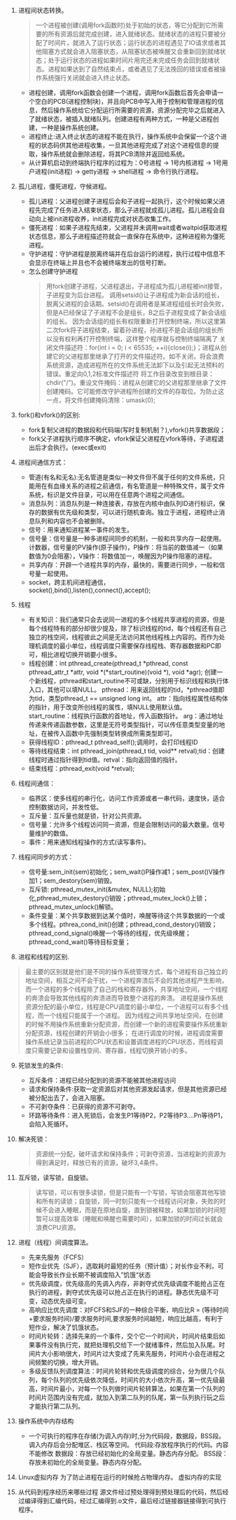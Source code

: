 1. 进程间状态转换。
    >一个进程被创建(调用fork函数时)处于初始的状态，等它分配到它所需要的所有资源后就完成创建，进入就绪状态。就绪状态的进程只要被分配了时间片，就进入了运行状态；运行状态的进程遇见了IO请求或者其他阻塞方式就会进入阻塞状态，从阻塞状态被唤醒又会重新回到就绪状态；处于运行状态的进程如果时间片用完还未完成任务会回到就绪状态。进程如果达到了自然结束点，或者遇见了无法挽回的错误或者被操作系统强行关闭就会进入终止状态。
    * 进程创建，调用fork函数会创建一个进程，调用fork函数后首先会申请一个空白的PCB(进程控制块)，并且向PCB中写入用于控制和管理进程的信息，然后操作系统给它分配运行所需要的资源，资源分配完毕之后就进入了就绪状态，被插入就绪队列。创建进程有两种方式，一种是父进程创建，一种是操作系统创建。
    * 进程终止:进入终止状态的进程不能在执行，操作系统中会保留一个这个进程的状态码供其他进程收集，一旦其他进程完成了对这个进程信息的提取，操作系统就会删除进程，将其PCB清除并返回给系统。
    * 从计算机启动到终端执行程序的过程为：0号进程 -> 1号内核进程 -> 1号用户进程(init进程) -> getty进程 -> shell进程 -> 命令行执行进程。

2. 孤儿进程，僵死进程，守候进程。
    * 孤儿进程：父进程创建子进程后会和子进程一起执行，这个时候如果父进程先完成了任务进入结束状态，那么子进程就成孤儿进程。孤儿进程会自动向上被init进程收养，init进程完成对状态收集工作。
    * 僵死进程：如果子进程先结束，父进程并未调用wait或者waitpid获取进程状态信息，那么子进程描述符就会一直保存在系统中，这种进程称为僵死进程。
    * 守护进程：守护进程是脱离终端并在后台运行的进程，执行过程中信息不会显示在终端上并且也不会被终端发出的信号打断。
    * 怎么创建守护进程  
        >用fork创建子进程，父进程退出，子进程成为孤儿进程被init接管，子进程变为后台进程。
        >调用setsid()让子进程成为新会话的组长，脱离父进程的会话期。setsid()在调用者是某进程组组长时会失败，但是A已经保证了子进程不会是组长，B之后子进程变成了新会话组的组长。
        >因为会话组的组长有权限重新打开控制终端，所以这里第二次fork将子进程结束，留着孙进程，孙进程不是会话组的组长所以没有权利再打开控制终端，这样整个程序就与控制终端隔离了
        >关闭文件描述符：for(int i = 0; i < 65535; ++i){close(i);}；进程从创建它的父进程那里继承了打开的文件描述符。如不关闭，将会浪费系统资源，造成进程所在的文件系统无法卸下以及引起无法预料的错误。重定向0,1,2标准文件描述符
        >将工作目录改变到根目录：chdir("/")。重设文件掩码：进程从创建它的父进程那里继承了文件创建掩码。它可能修改守护进程所创建的文件的存取位。为防止这一点，将文件创建掩码清除：umask(0);

3. fork()和vfork()的区别:
    * fork复制父进程的数据段和代码端(写时复制机制？),vfork()共享数据段；
    * fork父子进程执行顺序不确定，vfork保证父进程在vfork等待，子进程退出后才会执行。(exec或exit)


3. 进程间通信方式：
    * 管道(有名和无名):无名管道是类似一种文件但不属于任何的文件系统，只能用在有血缘关系的进程之前通信，有名管道是一种特殊文件，属于文件系统，标识是文件目录，可以用在任意两个进程之间通信。
    * 消息队列：消息队列是一种连接表，存放在内核中由队列ID进行标识，保存的数据有优先级和类型，可以进行随机查询。独立于进程，进程终止消息队列和内容也不会被删除。
    * 信号：用来通知进程某一事件的发生。
    * 信号量：信号量是一种多进程间同步的机制，一般和共享内存一起使用。计数器，信号量的PV操作(原子操作)，P操作：将当前的数值减一（如果数值为0会阻塞），V操作：将数值加一，唤醒因为P操作阻塞的进程。
    * 共享内存：开辟一个进程共享的内存，最快的，需要进行同步，一般和信号量一起使用。
    * socket，跨主机间进程通信，socket(),bind(),listen(),connect(),accept();

4. 线程
    * 有关知识：我们通常只会去说同一进程的多个线程共享进程的资源，但是每个线程特有的部分却很少提及，除了标识线程的tid，每个线程还有自己独立的栈空间，线程彼此之间是无法访问其他线程栈上内容的。而作为处理机调度的最小单位，线程调度只需要保存线程栈、寄存器数据和PC即可，相比进程切换开销要小很多。
    * 线程创建：int pthread_create(pthread_t *pthread, const pthread_attr_t *attr, void *(*start_routine)(void *), void *agr);
    创建一个新线程，pthread和start_routine不可或缺，分别用于标识线程和执行体入口，其他可以填NULL。
    pthread：用来返回线程的tid，*pthread值即为tid，类型pthread_t == unsigned long int。
    attr：指向线程属性结构体的指针，用于改变所创线程的属性，填NULL使用默认值。
    start_routine：线程执行函数的首地址，传入函数指针。
    arg：通过地址传递来传递函数参数，这里是无符号类型指针，可以传任意类型变量的地址，在被传入函数中先强制类型转换成所需类型即可。
    * 获得线程ID：pthread_t pthread_self();调用时，会打印线程ID
    * 等待线程结束：int pthread_join(pthread_t tid, void** retval);tid：创建线程时通过指针得到tid值。retval：指向返回值的指针。
    * 结束线程：pthread_exit(void *retval);

5. 线程间通信：
    * 临界区：使多线程的串行化，访问工作资源或者一串代码，速度快，适合控制数据访问，并发性低。
    * 互斥量：互斥量也就是锁，针对公共资源。
    * 信号量：允许多个线程访问同一资源，但是会限制访问的最大数量。信号量维护的数值。
    * 事件：用来通知线程操作的方式(读写事件)。

6. 线程间同步的方式：
    * 信号量:sem_init(sem)初始化；sem_wait()P操作减1；sem_post()V操作加1；sem_destory(sem)销毁。
    * 互斥锁: pthread_mutex_init(&mutex, NULL);初始化,pthread_mutex_destory()销毁；pthread_mutex_lock()上锁；pthread_mutex_unlock()解锁。
    * 条件变量：某个共享数据到达某个值时，唤醒等待这个共享数据的一个或多个线程。pthrea_cond_init()创建；pthread_cond_destory()销毁；pthread_cond_signal()唤醒一个等待的线程，优先级唤醒；pthread_cond_wait()等待目标变量；

7. 进程和线程的区别.
  >最主要的区别就是他们是不同的操作系统管理方式，每个进程有自己独立的地址空间，相互之间不会干扰，一个进程奔溃后不会的其他进程产生影响，而一个进程的多个线程除了自己的栈和寄存器外，共享地址空间，一个线程的奔溃会导致其他线程的奔溃进而导致整个进程的奔溃。
  >进程是操作系统资源分配的最小单位，线程是CPU调度的最小单位，一个进程可以有多个线程，而一个线程只能属于一个进程。
  >因为线程之间共享地址空间，在创建的时候不用操作系统重新分配资源，而创建一个新的进程需要操作系统重新分配资源，线程创建的开销会小很多；
  >在进行调度的时候，进程调度需要操作系统记录当前进程的CPU状态和设置调度进程的CPU状态，而线程调度只需要记录和设置栈空间、寄存器，线程切换开销小的多。

9. 死锁发生的条件:
    * 互斥条件：进程已经分配到的资源不能被其他进程访问
    * 请求和保持条件:获取一定资源后对其他资源发起请求，但是其他资源已经被分配出去了，会进入阻塞。
    * 不可剥夺条件：已获得的资源不可剥夺。
    * 环路等待条件：进入死锁后，会发生P1等待P2，P2等待P3....Pn等待P1，会陷入死循环。

9. 解决死锁：
    >资源统一分配，破坏请求和保持条件；可剥夺资源，当进程新的资源为得到满足时，释放已有的资源，破坏3,4条件。

10. 互斥锁，读写锁，自旋锁。
    >读写锁，可以有很多读锁，但是只能有一个写锁，写锁会阻塞其他写锁和所有的读锁；自旋锁，同一时刻只能有一个线程访问对象，失败的时候不会进入睡眠，而是在原地自旋，直到锁被释放，如果加锁的时间短暂可以提高效率（睡眠和唤醒也需要时间），如果加锁的时间过长就会浪费CPU资源。

11. 进程（线程）间调度算法。
    * 先来先服务（FCFS）
    * 短作业优先（SJF），选取耗时最短的任务（预计值）；对长作业不利，可能会导致长作业长期不被调度陷入”饥饿“状态
    * 优先级调度，优先级高的先调入内存，非剥夺式优先级调度不能抢占正在执行的进程，剥夺式优先级可以抢占正在执行的进程。静态优先级不可变，动态优先级可变。
    * 高响应比优先调度：对FCFS和SJF的一种综合平衡，响应比R = (等待时间+要求服务时间)/要求服务时间,要求服务时间越短，响应比越高，有利于短作业，解决了饥饿状态。
    * 时间片轮转：选择先来的一个事件，交个它一个时间片，时间片结束后如果事件没有执行完，就把处理机交给下一个就绪事件，然后加入队尾。时间片大小影响很大，时间片过大变成了先来先服务，时间片小会在进程之间频繁的切换，增大开销。
    * 多级反馈队列调度算法：时间片轮转和优先级调度的综合，分为很几个队列，每个队列的优先级依次降低，时间片的大小依次升高，第一优先级最高，时间片最小，对每一个队列做时间片轮转算法，如果在第一个队列的时间片范围内没有完成，就加入到第二队列的队尾，第一队列执行玩之后才能执行第二队列。

12. 操作系统中内存结构
    * 一个可执行的程序在存储(为调入内存)时,分为代码段，数据段，BSS段。调入内存后会分配堆区、栈区等空间。
        代码段:存放程序执行的代码。内容不能修改
        数据段：存放已经初始化的全局变量。静态内存分配。
        BSS段：存放未初始化的全局变量。静态内存分配。

13. Linux虚拟内存
    为了防止进程在运行的时候抢占物理内存。
    虚拟内存的实现

14. 从代码到程序经历来哪些过程
    源文件经过预处理得到预处理后的代码，然后经过编译得到汇编代码，经过汇编得到.o文件，最后经过链接器链接得到可执行程序。